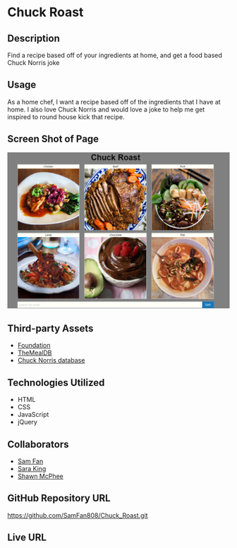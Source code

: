 # Chuck Roast

## Description

Find a recipe based off of your ingredients at home, and get a food based Chuck Norris joke

## Usage

As a home chef, I want a recipe based off of the ingredients that I have at home. I also love Chuck Norris and would love a joke to help me get inspired to round house kick that recipe.

## Screen Shot of Page

<img src = "ChuckRoast.png" alt="Chuck Roast Screenshot">

## Third-party Assets

- [Foundation](https://get.foundation/sites/docs/installation.html)
- [TheMealDB](https://www.themealdb.com/api.php)
- [Chuck Norris database](http://www.icndb.com/api/)

## Technologies Utilized
- HTML
- CSS
- JavaScript
- jQuery

## Collaborators

- [Sam Fan](https://github.com/SamFan808)
- [Sara King](https://github.com/sarahayes20)
- [Shawn McPhee](https://github.com/scmcphee9)

## GitHub Repository URL

https://github.com/SamFan808/Chuck_Roast.git

## Live URL
